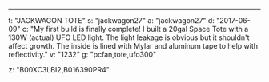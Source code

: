 ---
t: "JACKWAGON TOTE"
s: "jackwagon27"
a: "jackwagon27"
d: "2017-06-09"
c: "My first build is finally complete! I built a 20gal Space Tote with a 130W (actual) UFO LED light. The light leakage is obvious but it shouldn't affect growth. The inside is lined with Mylar and aluminum tape to help with reflectivity."
v: "1232"
g: "pcfan,tote,ufo300"

z: "B00XC3LBI2,B016390PR4"
